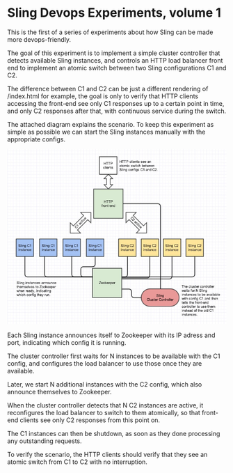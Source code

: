 # Sling Devops Experiments, volume 1

This is the first of a series of experiments about how Sling can be made more devops-friendly.

The goal of this experiment is to implement a simple cluster controller that detects available
Sling instances, and controls an HTTP load balancer front end to implement an atomic switch
between two Sling configurations C1 and C2.

The difference between C1 and C2 can be just a different rendering of /index.html for example,
the goal is only to verify that HTTP clients accessing the front-end see only C1 responses up
to a certain point in time, and only C2 responses after that, with continuous service during
the switch.

The attached diagram explains the scenario. To keep this experiment as simple as possible
we can start the Sling instances manually with the appropriate configs.

![System structure and scenario](./sling-devops-vol1.jpg)

Each Sling instance announces itself to Zookeeper with its IP adress and port, indicating
which config it is running.

The cluster controller first waits for N instances to be available with the C1 config, and
configures the load balancer to use those once they are available.

Later, we start N additional instances with the C2 config, which also announce themselves
to Zookeeper.

When the cluster controller detects that N C2 instances are active, it reconfigures the
load balancer to switch to them atomically, so that front-end clients see only C2 responses
from this point on.

The C1 instances can then be shutdown, as soon as they done processing any outstanding
requests.

To verify the scenario, the HTTP clients should verify that they see an atomic switch
from C1 to C2 with no interruption.
